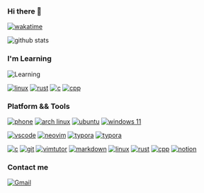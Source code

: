### Hi there 👋 

[![wakatime](https://wakatime.com/badge/user/e6f3d393-63ef-4414-8566-c4cc9b1c437e.svg?style=for-the-badge)](https://wakatime.com/@e6f3d393-63ef-4414-8566-c4cc9b1c437e)

<picture decoding="async" loading="lazy">
  <source media="(prefers-color-scheme: light)" srcset="https://pixel-profile.vercel.app/api/github-stats?username=WoodHolz&screen_effect=false&background=linear-gradient(to%20bottom%20right%2C%20%2374dcc4%2C%20%234597e9)">
  <source media="(prefers-color-scheme: dark)" srcset="https://pixel-profile.vercel.app/api/github-stats?username=WoodHolz&screen_effect=true&background=linear-gradient(to%20bottom%20right%2C%20%235580eb%2C%20%232aeeff)">
  <img alt="github stats" src="https://pixel-profile.vercel.app/api/github-stats?username=WoodHolz&screen_effect=false&background=linear-gradient(to%20bottom%20right%2C%20%2374dcc4%2C%20%234597e9)">
</picture>

### I'm Learning

![Learning](https://skillicons.dev/icons?i=linux,rust,c,cpp)

[![linux](https://img.shields.io/badge/-Linux-FCC624?style=flat-square&logo=Linux&logoColor=ffffff)](https://elixir.bootlin.com/linux/latest/source)
[![rust](https://img.shields.io/badge/-Rust-d07f4f?style=flat-square&logo=Rust&logoColor=ffffff)](https://www.rust-lang.org/)
[![c](https://img.shields.io/badge/-C-A8B9CC?style=flat-square&logo=c&logoColor=ffffff)](https://users.ece.cmu.edu/~eno/coding/CCodingStandard.html)
[![cpp](https://img.shields.io/badge/-C++-00599C?style=flat-square&logo=C%2B%2B&logoColor=ffffff)](https://en.cppreference.com/)


### Platform && Tools

[![phone](https://img.shields.io/badge/iPhone-SE2-292e33?style=flat-square&logo=apple&logoColor=ffffff)](https://www.apple.com/)
[![arch linux](https://img.shields.io/badge/OS-Arch%20Linux-1793D1?style=flat-square&logo=arch-linux&logoColor=ffffff)](https://www.archlinux.org/)
[![ubuntu](https://img.shields.io/badge/Ubuntu-22.04-E95420?style=flat-square&logo=Ubuntu&logoColor=ffffff)](https://ubuntu.com/)
[![windows 11](https://img.shields.io/badge/Windows-11-0078D4?style=flat-square&logo=Windows-11&logoColor=ffffff)](https://www.microsoft.com/)

[![vscode](https://img.shields.io/badge/Code%20Editor-VS%20Code-007ACC?style=flat-square&logo=Visual-Studio-Code&logoColor=ffffff)](https://code.visualstudio.com/)
[![neovim](https://img.shields.io/badge/Text%20Editor-Neovim-57A143?style=flat-square&logo=Neovim&logoColor=ffffff)](https://neovim.io/)
[![typora](https://img.shields.io/badge/Markdown%20Editor-Typora-000000?style=flat-square&logo=Markdown&logoColor=ffffff)](https://typora.io/)
[![typora](https://img.shields.io/badge/Note-Notion-000000?style=flat-square&logo=Notion&logoColor=ffffff)]([https://typora.io/](https://www.notion.so/))


[![c](https://img.shields.io/badge/-C-A8B9CC?style=flat-square&logo=c&logoColor=ffffff)](https://www.gnu.org/software/gnu-c-manual/gnu-c-manual.html)
[![git](https://img.shields.io/badge/-git-F05032?style=flat-square&logo=git&logoColor=ffffff)](https://git-scm.com/)
[![vimtutor](https://img.shields.io/badge/-Vim-019733?style=flat-square&logo=Vim&logoColor=ffffff)](http://www2.geog.ucl.ac.uk/~plewis/teaching/unix/vimtutor)
[![markdown](https://img.shields.io/badge/-Markdown-000000?style=flat-square&logo=Markdown&logoColor=ffffff)](https://markdown.com.cn/)
[![linux](https://img.shields.io/badge/-Linux-FCC624?style=flat-square&logo=Linux&logoColor=ffffff)](https://www.kernel.org/category/about.html)
[![rust](https://img.shields.io/badge/-Rust-d07f4f?style=flat-square&logo=Rust&logoColor=ffffff)](https://www.rust-lang.org/)
[![cpp](https://img.shields.io/badge/-C++-00599C?style=flat-square&logo=C%2B%2B&logoColor=ffffff)](https://en.cppreference.com/)
[![notion](https://img.shields.io/badge/-Notion-000000?style=flat-square&logo=Notion&logoColor=ffffff)](https://www.notion.so/)

### Contact me

[![Gmail](https://img.shields.io/badge/Gmail-zhenhong030213@gmail.com-EA4335?style=flat-square&logo=Gmail&logoColor=ffffff)](https://mail.google.com/mail/)
